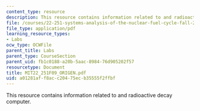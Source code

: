 ```yaml
---
content_type: resource
description: This resource contains information related to and radioactive decay computer.
file: /courses/22-251-systems-analysis-of-the-nuclear-fuel-cycle-fall-2009/a01281aff8acc20475ecb35555f2ffbf_MIT22_251F09_ORIGEN.pdf
file_type: application/pdf
learning_resource_types:
- Labs
ocw_type: OCWFile
parent_title: Labs
parent_type: CourseSection
parent_uid: fb1c0188-a20b-5aac-8984-76d905202f57
resourcetype: Document
title: MIT22_251F09_ORIGEN.pdf
uid: a01281af-f8ac-c204-75ec-b35555f2ffbf
---
```

This resource contains information related to and radioactive decay computer.

